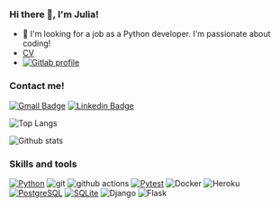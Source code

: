 ### Hi there 👋, I'm Julia!

- 🤔 I'm looking for a job as a Python developer. I'm passionate about coding!
- [CV](https://cv.hexlet.io/resumes/1356)
- [![Gitlab profile](https://img.shields.io/badge/GitLab-330F63?style=for-the-badge&logo=gitlab&logoColor=white)](https://gitlab.com/Dddarknight)

### Contact me!
[![Gmail Badge](https://img.shields.io/badge/Gmail-D14836?style=for-the-badge&logo=gmail&logoColor=white&link=mailto:9801677@gmail.com)](mailto:9801677@gmail.com)
[![Linkedin Badge](https://img.shields.io/badge/LinkedIn-0077B5?style=for-the-badge&logo=linkedin&logoColor=white)](https://www.linkedin.com/in/julia-egorycheva-b62640251/)

![Top Langs](https://github-readme-stats.vercel.app/api/top-langs/?username=Dddarknight&layout=compact&hide=css,html)

![Github stats](https://github-readme-stats.vercel.app/api?username=Dddarknight&count_private=true&show_icons=true)

### Skills and tools

<p align="left">
	<a href="https://docs.python.org/3/"><img alt="Python" src="https://img.shields.io/badge/Python-14354C.svg?logo=python&logoColor=white"></a>
	<img alt="git" src="https://img.shields.io/badge/-Git-F05032?style=flat-square&logo=git&logoColor=white" />
  <img alt="github actions" src="https://img.shields.io/badge/-Github_Actions-2088FF?style=flat-square&logo=github-actions&logoColor=white" />
  <a href="https://docs.pytest.org/en/7.2.x/"><img alt="Pytest" src="https://img.shields.io/badge/Pytest-0A9EDC.svg?logo=pytest&logoColor=white"></a>
  <img alt="Docker" src="https://img.shields.io/badge/-Docker-46a2f1?style=flat-square&logo=docker&logoColor=white" />
  <img alt="Heroku" src="https://img.shields.io/badge/-Heroku-430098?style=flat-square&logo=heroku&logoColor=white" />
  <a href="https://www.postgresql.org/"><img alt="PostgreSQL" src ="https://img.shields.io/badge/PostgreSQL-316192.svg?logo=postgresql&logoColor=white"></a>
  <a href="https://www.sqlite.org/index.html"><img alt="SQLite" src ="https://img.shields.io/badge/SQLite-07405e.svg?logo=sqlite&logoColor=white"></a>
  <img alt="Django" src="https://img.shields.io/badge/Django-092E20?style=flat-square&logo=django&logoColor=white" />
  <img alt="Flask" src="https://img.shields.io/badge/Flask-000000?style=flat-square&logo=flask&logoColor=white" />

<!--
**Dddarknight/Dddarknight** is a ✨ _special_ ✨ repository because its `README.md` (this file) appears on your GitHub profile.

Here are some ideas to get you started:

- 🔭 I’m currently working on ...
- 🌱 I’m currently learning ...
- 👯 I’m looking to collaborate on ...
- 🤔 I’m looking for help with ...
- 💬 Ask me about ...
- 📫 How to reach me: ...
- 😄 Pronouns: ...
- ⚡ Fun fact: ...
-->
